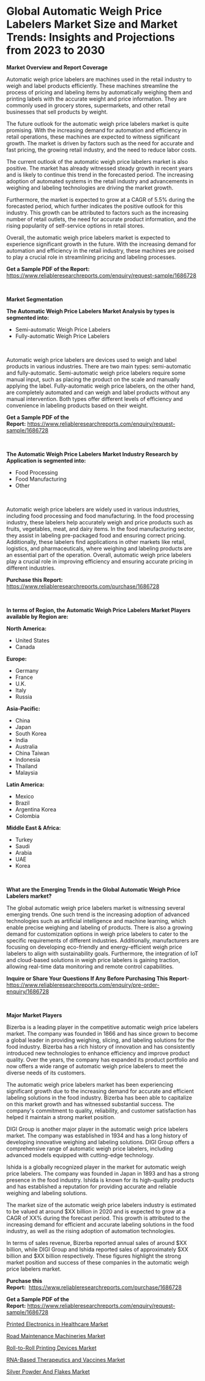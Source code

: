 <p><h1>Global Automatic Weigh Price Labelers Market Size and Market Trends: Insights and Projections from 2023 to 2030</h1></p><p><strong>Market Overview and Report Coverage</strong></p>
<p><p>Automatic weigh price labelers are machines used in the retail industry to weigh and label products efficiently. These machines streamline the process of pricing and labeling items by automatically weighing them and printing labels with the accurate weight and price information. They are commonly used in grocery stores, supermarkets, and other retail businesses that sell products by weight.</p><p>The future outlook for the automatic weigh price labelers market is quite promising. With the increasing demand for automation and efficiency in retail operations, these machines are expected to witness significant growth. The market is driven by factors such as the need for accurate and fast pricing, the growing retail industry, and the need to reduce labor costs.</p><p>The current outlook of the automatic weigh price labelers market is also positive. The market has already witnessed steady growth in recent years and is likely to continue this trend in the forecasted period. The increasing adoption of automated systems in the retail industry and advancements in weighing and labeling technologies are driving the market growth.</p><p>Furthermore, the market is expected to grow at a CAGR of 5.5% during the forecasted period, which further indicates the positive outlook for this industry. This growth can be attributed to factors such as the increasing number of retail outlets, the need for accurate product information, and the rising popularity of self-service options in retail stores.</p><p>Overall, the automatic weigh price labelers market is expected to experience significant growth in the future. With the increasing demand for automation and efficiency in the retail industry, these machines are poised to play a crucial role in streamlining pricing and labeling processes.</p></p>
<p><strong>Get a Sample PDF of the Report:</strong> <a href="https://www.reliableresearchreports.com/enquiry/request-sample/1686728">https://www.reliableresearchreports.com/enquiry/request-sample/1686728</a></p>
<p>&nbsp;</p>
<p><strong>Market Segmentation</strong></p>
<p><strong>The Automatic Weigh Price Labelers Market Analysis by types is segmented into:</strong></p>
<p><ul><li>Semi-automatic Weigh Price Labelers</li><li>Fully-automatic Weigh Price Labelers</li></ul></p>
<p>&nbsp;</p>
<p><p>Automatic weigh price labelers are devices used to weigh and label products in various industries. There are two main types: semi-automatic and fully-automatic. Semi-automatic weigh price labelers require some manual input, such as placing the product on the scale and manually applying the label. Fully-automatic weigh price labelers, on the other hand, are completely automated and can weigh and label products without any manual intervention. Both types offer different levels of efficiency and convenience in labeling products based on their weight.</p></p>
<p><strong>Get a Sample PDF of the Report:</strong>&nbsp;<a href="https://www.reliableresearchreports.com/enquiry/request-sample/1686728">https://www.reliableresearchreports.com/enquiry/request-sample/1686728</a></p>
<p>&nbsp;</p>
<p><strong>The Automatic Weigh Price Labelers Market Industry Research by Application is segmented into:</strong></p>
<p><ul><li>Food Processing</li><li>Food Manufacturing</li><li>Other</li></ul></p>
<p>&nbsp;</p>
<p><p>Automatic weigh price labelers are widely used in various industries, including food processing and food manufacturing. In the food processing industry, these labelers help accurately weigh and price products such as fruits, vegetables, meat, and dairy items. In the food manufacturing sector, they assist in labeling pre-packaged food and ensuring correct pricing. Additionally, these labelers find applications in other markets like retail, logistics, and pharmaceuticals, where weighing and labeling products are an essential part of the operation. Overall, automatic weigh price labelers play a crucial role in improving efficiency and ensuring accurate pricing in different industries.</p></p>
<p><strong>Purchase this Report:</strong>&nbsp; <a href="https://www.reliableresearchreports.com/purchase/1686728">https://www.reliableresearchreports.com/purchase/1686728</a></p>
<p>&nbsp;</p>
<p><strong>In terms of Region, the Automatic Weigh Price Labelers Market Players available by Region are:</strong></p>
<p>
    <p> <strong> North America: </strong>
        <ul>
            <li>United States</li>
            <li>Canada</li>
        </ul>
        </p> 
    <p> <strong> Europe: </strong>
        <ul>
            <li>Germany</li>
            <li>France</li>
            <li>U.K.</li>
            <li>Italy</li>
            <li>Russia</li>
        </ul>
        </p> 
    <p> <strong> Asia-Pacific: </strong>
        <ul>
            <li>China</li>
            <li>Japan</li>
            <li>South Korea</li>
            <li>India</li>
            <li>Australia</li>
            <li>China Taiwan</li>
            <li>Indonesia</li>
            <li>Thailand</li>
            <li>Malaysia</li>
        </ul>
        </p> 
    <p> <strong> Latin America: </strong>
        <ul>
            <li>Mexico</li>
            <li>Brazil</li>
            <li>Argentina Korea</li>
            <li>Colombia</li>
        </ul>
        </p> 
    <p> <strong> Middle East & Africa: </strong>
        <ul>
            <li>Turkey</li>
            <li>Saudi</li>
            <li>Arabia</li>
            <li>UAE</li>
            <li>Korea</li>
        </ul>
    </p>
    </p>
<p>&nbsp;</p>
<p><strong>What are the Emerging Trends in the Global Automatic Weigh Price Labelers market?</strong></p>
<p><p>The global automatic weigh price labelers market is witnessing several emerging trends. One such trend is the increasing adoption of advanced technologies such as artificial intelligence and machine learning, which enable precise weighing and labeling of products. There is also a growing demand for customization options in weigh price labelers to cater to the specific requirements of different industries. Additionally, manufacturers are focusing on developing eco-friendly and energy-efficient weigh price labelers to align with sustainability goals. Furthermore, the integration of IoT and cloud-based solutions in weigh price labelers is gaining traction, allowing real-time data monitoring and remote control capabilities.</p></p>
<p><strong>Inquire or Share Your Questions If Any Before Purchasing This Report</strong>- <a href="https://www.reliableresearchreports.com/enquiry/pre-order-enquiry/1686728">https://www.reliableresearchreports.com/enquiry/pre-order-enquiry/1686728</a></p>
<p>&nbsp;</p>
<p><strong>Major Market Players</strong></p>
<p><p>Bizerba is a leading player in the competitive automatic weigh price labelers market. The company was founded in 1866 and has since grown to become a global leader in providing weighing, slicing, and labeling solutions for the food industry. Bizerba has a rich history of innovation and has consistently introduced new technologies to enhance efficiency and improve product quality. Over the years, the company has expanded its product portfolio and now offers a wide range of automatic weigh price labelers to meet the diverse needs of its customers.</p><p>The automatic weigh price labelers market has been experiencing significant growth due to the increasing demand for accurate and efficient labeling solutions in the food industry. Bizerba has been able to capitalize on this market growth and has witnessed substantial success. The company's commitment to quality, reliability, and customer satisfaction has helped it maintain a strong market position.</p><p>DIGI Group is another major player in the automatic weigh price labelers market. The company was established in 1934 and has a long history of developing innovative weighing and labeling solutions. DIGI Group offers a comprehensive range of automatic weigh price labelers, including advanced models equipped with cutting-edge technology.</p><p>Ishida is a globally recognized player in the market for automatic weigh price labelers. The company was founded in Japan in 1893 and has a strong presence in the food industry. Ishida is known for its high-quality products and has established a reputation for providing accurate and reliable weighing and labeling solutions.</p><p>The market size of the automatic weigh price labelers industry is estimated to be valued at around $XX billion in 2020 and is expected to grow at a CAGR of XX% during the forecast period. This growth is attributed to the increasing demand for efficient and accurate labeling solutions in the food industry, as well as the rising adoption of automation technologies.</p><p>In terms of sales revenue, Bizerba reported annual sales of around $XX billion, while DIGI Group and Ishida reported sales of approximately $XX billion and $XX billion respectively. These figures highlight the strong market position and success of these companies in the automatic weigh price labelers market.</p></p>
<p><strong>Purchase this Report:</strong>&nbsp;&nbsp;<a href="https://www.reliableresearchreports.com/purchase/1686728">https://www.reliableresearchreports.com/purchase/1686728</a></p>
<p></p>
<p><strong>Get a Sample PDF of the Report:</strong>&nbsp;<a href="https://www.reliableresearchreports.com/enquiry/request-sample/1686728">https://www.reliableresearchreports.com/enquiry/request-sample/1686728</a></p>
<p><p><a href="https://www.linkedin.com/pulse/printed-electronics-healthcare-market-research-report/">Printed Electronics in Healthcare Market</a></p><p><a href="https://medium.com/@abdulkazi7580/road-maintenance-machineries-market-insight-market-trends-growth-forecasted-from-2023-to-2030-70f9ef68a287">Road Maintenance Machineries Market</a></p><p><a href="https://www.linkedin.com/pulse/roll-to-roll-printing-devices-market-size-growth-forecast/">Roll-to-Roll Printing Devices Market</a></p><p><a href="https://medium.com/@ryansai15420/rna-based-therapeutics-and-vaccines-market-outlook-industry-overview-and-forecast-2023-to-2030-bf569317f01e">RNA-Based Therapeutics and Vaccines Market</a></p><p><a href="https://www.linkedin.com/pulse/silver-powder-flakes-market-research-report-provides/">Silver Powder And Flakes Market</a></p></p>